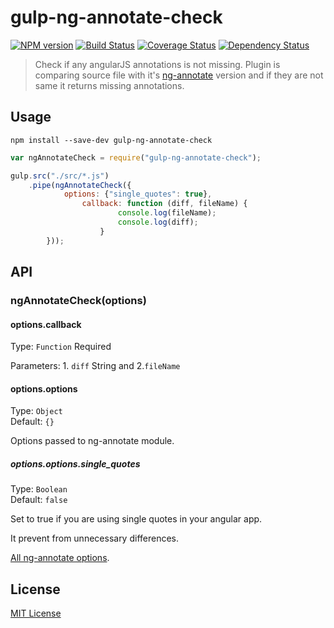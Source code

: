 # gulp-ng-annotate-check
[![NPM version][npm-image]][npm-url]
[![Build Status][travis-image]][travis-url]
[![Coverage Status][coveralls-image]][coveralls-url]
[![Dependency Status][depstat-image]][depstat-url]

> Check if any angularJS annotations is not missing.
> Plugin is comparing source file with it's [ng-annotate](https://github.com/olov/ng-annotate) version and if they are not same it returns missing annotations.

## Usage


```shell
npm install --save-dev gulp-ng-annotate-check
```


```javascript
var ngAnnotateCheck = require("gulp-ng-annotate-check");

gulp.src("./src/*.js")
	.pipe(ngAnnotateCheck({
	        options: {"single_quotes": true},
		    	callback: function (diff, fileName) {
						console.log(fileName);
						console.log(diff);
					}
		}));
```

## API

### ngAnnotateCheck(options)


#### options.callback
Type: `Function`
Required

Parameters: 1. `diff` String and 2.`fileName`


#### options.options
Type: `Object`  
Default: `{}`

Options passed to ng-annotate module. 


##### options.options.single_quotes
Type: `Boolean`  
Default: `false`

Set to true if you are using single quotes in your angular app.

It prevent from unnecessary differences.


[All ng-annotate options](https://github.com/olov/ng-annotate/blob/master/ng-annotate.js).

## License

[MIT License](http://en.wikipedia.org/wiki/MIT_License)

[npm-url]: https://npmjs.org/package/gulp-ng-annotate-check
[npm-image]: https://badge.fury.io/js/gulp-ng-annotate-check.png

[travis-url]: http://travis-ci.org/elmccd/gulp-ng-annotate-check
[travis-image]: https://secure.travis-ci.org/elmccd/gulp-ng-annotate-check.png?branch=master

[coveralls-url]: https://coveralls.io/r/elmccd/gulp-ng-annotate-check
[coveralls-image]: https://img.shields.io/coveralls/elmccd/gulp-ng-annotate-check.svg

[depstat-url]: https://david-dm.org/elmccd/gulp-ng-annotate-check
[depstat-image]: https://david-dm.org/elmccd/gulp-ng-annotate-check.png
